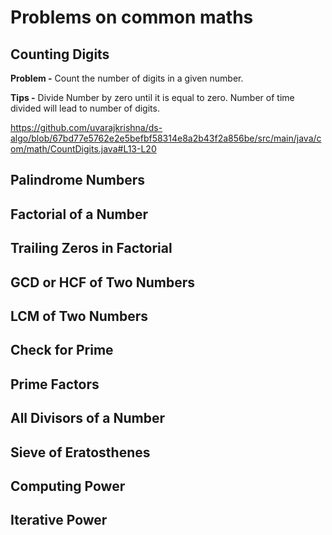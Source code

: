 # Problems on common maths

## Counting Digits

**Problem -** Count the number of digits in a given number.

**Tips -** Divide Number by zero until it is equal to zero. Number of time divided will lead to 
number of digits.

https://github.com/uvarajkrishna/ds-algo/blob/67bd77e5762e2e5befbf58314e8a2b43f2a856be/src/main/java/com/math/CountDigits.java#L13-L20

## Palindrome Numbers

## Factorial of a Number

## Trailing Zeros in Factorial

## GCD or HCF of Two Numbers

## LCM of Two Numbers

## Check for Prime

## Prime Factors

## All Divisors of a Number

## Sieve of Eratosthenes

## Computing Power

## Iterative Power